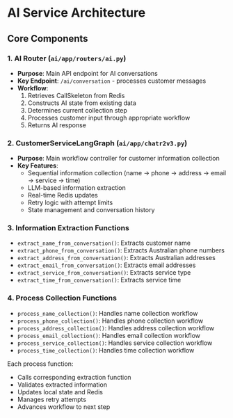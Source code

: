 # AI Service Architecture

## Core Components

### 1. AI Router (`ai/app/routers/ai.py`)
- **Purpose**: Main API endpoint for AI conversations
- **Key Endpoint**: `/ai/conversation` - processes customer messages
- **Workflow**: 
  1. Retrieves CallSkeleton from Redis
  2. Constructs AI state from existing data
  3. Determines current collection step
  4. Processes customer input through appropriate workflow
  5. Returns AI response

### 2. CustomerServiceLangGraph (`ai/app/chatr2v3.py`)
- **Purpose**: Main workflow controller for customer information collection
- **Key Features**:
  - Sequential information collection (name → phone → address → email → service → time)
  - LLM-based information extraction
  - Real-time Redis updates
  - Retry logic with attempt limits
  - State management and conversation history

### 3. Information Extraction Functions
- `extract_name_from_conversation()`: Extracts customer name
- `extract_phone_from_conversation()`: Extracts Australian phone numbers
- `extract_address_from_conversation()`: Extracts Australian addresses
- `extract_email_from_conversation()`: Extracts email addresses
- `extract_service_from_conversation()`: Extracts service type
- `extract_time_from_conversation()`: Extracts service time

### 4. Process Collection Functions
- `process_name_collection()`: Handles name collection workflow
- `process_phone_collection()`: Handles phone collection workflow
- `process_address_collection()`: Handles address collection workflow
- `process_email_collection()`: Handles email collection workflow
- `process_service_collection()`: Handles service collection workflow
- `process_time_collection()`: Handles time collection workflow

Each process function:
- Calls corresponding extraction function
- Validates extracted information
- Updates local state and Redis
- Manages retry attempts
- Advances workflow to next step